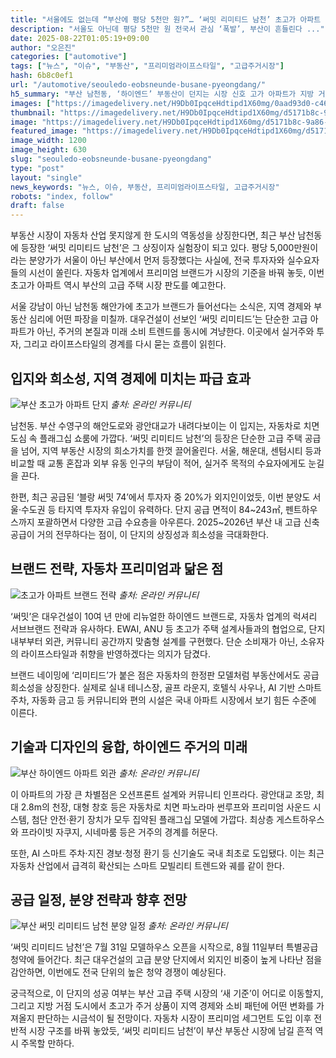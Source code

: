 ```yaml
---
title: "서울에도 없는데 “부산에 평당 5천만 원?”… ‘써밋 리미티드 남천’ 초고가 아파트 소식에 전국 ‘들썩’"
description: "서울도 아닌데 평당 5천만 원 전국서 관심 ‘폭발’, 부산이 흔들린다 ..."
date: 2025-08-22T01:05:19+09:00
author: "오은진"
categories: ["automotive"]
tags: ["뉴스", "이슈", "부동산", "프리미엄라이프스타일", "고급주거시장"]
hash: 6b8c0ef1
url: "/automotive/seouledo-eobsneunde-busane-pyeongdang/"
h5_summary: "부산 남천동, ‘하이엔드’ 부동산이 던지는 시장 신호 고가 아파트가 지방 거점 경제에 미치는 영향은"
images: ["https://imagedelivery.net/H9Db0IpqceHdtipd1X60mg/0aad93d0-c465-483d-adea-f3d1c1378700/public", "https://imagedelivery.net/H9Db0IpqceHdtipd1X60mg/3a25bc89-6a27-4fd7-60ca-74367930a300/public", "https://imagedelivery.net/H9Db0IpqceHdtipd1X60mg/18ba26e7-4c8b-4503-2e27-123dc8ce3200/public", "https://imagedelivery.net/H9Db0IpqceHdtipd1X60mg/d5171b8c-9a86-48ad-5afc-d32a451d3200/public", "https://imagedelivery.net/H9Db0IpqceHdtipd1X60mg/2631948b-5cb7-4526-b62d-b73498975800/public"]
thumbnail: "https://imagedelivery.net/H9Db0IpqceHdtipd1X60mg/d5171b8c-9a86-48ad-5afc-d32a451d3200/public"
image: "https://imagedelivery.net/H9Db0IpqceHdtipd1X60mg/d5171b8c-9a86-48ad-5afc-d32a451d3200/public"
featured_image: "https://imagedelivery.net/H9Db0IpqceHdtipd1X60mg/d5171b8c-9a86-48ad-5afc-d32a451d3200/public"
image_width: 1200
image_height: 630
slug: "seouledo-eobsneunde-busane-pyeongdang"
type: "post"
layout: "single"
news_keywords: "뉴스, 이슈, 부동산, 프리미엄라이프스타일, 고급주거시장"
robots: "index, follow"
draft: false
---
```


부동산 시장이 자동차 산업 못지않게 한 도시의 역동성을 상징한다면, 최근 부산 남천동에 등장한 ‘써밋 리미티드 남천’은 그 상징이자 실험장이 되고 있다. 평당 5,000만원이라는 분양가가 서울이 아닌 부산에서 먼저 등장했다는 사실에, 전국 투자자와 실수요자들의 시선이 쏠린다. 자동차 업계에서 프리미엄 브랜드가 시장의 기준을 바꿔 놓듯, 이번 초고가 아파트 역시 부산의 고급 주택 시장 판도를 예고한다.

서울 강남이 아닌 남천동 해안가에 초고가 브랜드가 들어선다는 소식은, 지역 경제와 부동산 심리에 어떤 파장을 미칠까. 대우건설이 선보인 ‘써밋 리미티드’는 단순한 고급 아파트가 아닌, 주거의 본질과 미래 소비 트렌드를 동시에 겨냥한다. 이곳에서 실거주와 투자, 그리고 라이프스타일의 경계를 다시 묻는 흐름이 읽힌다.

## 입지와 희소성, 지역 경제에 미치는 파급 효과

![부산 초고가 아파트 단지](https://imagedelivery.net/H9Db0IpqceHdtipd1X60mg/18ba26e7-4c8b-4503-2e27-123dc8ce3200/public)
*출처: 온라인 커뮤니티*


남천동. 부산 수영구의 해안도로와 광안대교가 내려다보이는 이 입지는, 자동차로 치면 도심 속 플래그십 쇼룸에 가깝다. ‘써밋 리미티드 남천’의 등장은 단순한 고급 주택 공급을 넘어, 지역 부동산 시장의 희소가치를 한껏 끌어올린다. 서울, 해운대, 센텀시티 등과 비교할 때 교통 혼잡과 외부 유동 인구의 부담이 적어, 실거주 목적의 수요자에게도 눈길을 끈다.

한편, 최근 공급된 ‘블랑 써밋 74’에서 투자자 중 20%가 외지인이었듯, 이번 분양도 서울·수도권 등 타지역 투자자 유입이 유력하다. 단지 공급 면적이 84~243㎡, 펜트하우스까지 포괄하면서 다양한 고급 수요층을 아우른다. 2025~2026년 부산 내 고급 신축 공급이 거의 전무하다는 점이, 이 단지의 상징성과 희소성을 극대화한다.

## 브랜드 전략, 자동차 프리미엄과 닮은 점

![초고가 아파트 브랜드 전략](https://imagedelivery.net/H9Db0IpqceHdtipd1X60mg/2631948b-5cb7-4526-b62d-b73498975800/public)
*출처: 온라인 커뮤니티*


‘써밋’은 대우건설이 10여 년 만에 리뉴얼한 하이엔드 브랜드로, 자동차 업계의 럭셔리 서브브랜드 전략과 유사하다. EWAI, ANU 등 초고가 주택 설계사들과의 협업으로, 단지 내부부터 외관, 커뮤니티 공간까지 맞춤형 설계를 구현했다. 단순 소비재가 아닌, 소유자의 라이프스타일과 취향을 반영하겠다는 의지가 담겼다.

브랜드 네이밍에 ‘리미티드’가 붙은 점은 자동차의 한정판 모델처럼 부동산에서도 공급 희소성을 상징한다. 실제로 실내 테니스장, 골프 라운지, 호텔식 사우나, AI 기반 스마트 주차, 자동화 금고 등 커뮤니티와 편의 시설은 국내 아파트 시장에서 보기 힘든 수준에 이른다.

## 기술과 디자인의 융합, 하이엔드 주거의 미래

![부산 하이엔드 아파트 외관](https://imagedelivery.net/H9Db0IpqceHdtipd1X60mg/0aad93d0-c465-483d-adea-f3d1c1378700/public)
*출처: 온라인 커뮤니티*


이 아파트의 가장 큰 차별점은 오션프론트 설계와 커뮤니티 인프라다. 광안대교 조망, 최대 2.8m의 천장, 대형 창호 등은 자동차로 치면 파노라마 썬루프와 프리미엄 사운드 시스템, 첨단 안전·환기 장치가 모두 집약된 플래그십 모델에 가깝다. 최상층 게스트하우스와 프라이빗 자쿠지, 시네마룸 등은 거주의 경계를 허문다.

또한, AI 스마트 주차·지진 경보·청정 환기 등 신기술도 국내 최초로 도입됐다. 이는 최근 자동차 산업에서 급격히 확산되는 스마트 모빌리티 트렌드와 궤를 같이 한다.

## 공급 일정, 분양 전략과 향후 전망

![부산 써밋 리미티드 남천 분양 일정](https://imagedelivery.net/H9Db0IpqceHdtipd1X60mg/3a25bc89-6a27-4fd7-60ca-74367930a300/public)
*출처: 온라인 커뮤니티*


‘써밋 리미티드 남천’은 7월 31일 모델하우스 오픈을 시작으로, 8월 11일부터 특별공급 청약에 들어간다. 최근 대우건설의 고급 분양 단지에서 외지인 비중이 높게 나타난 점을 감안하면, 이번에도 전국 단위의 높은 청약 경쟁이 예상된다.

궁극적으로, 이 단지의 성공 여부는 부산 고급 주택 시장의 ‘새 기준’이 어디로 이동할지, 그리고 지방 거점 도시에서 초고가 주거 상품이 지역 경제와 소비 패턴에 어떤 변화를 가져올지 판단하는 시금석이 될 전망이다. 자동차 시장이 프리미엄 세그먼트 도입 이후 전반적 시장 구조를 바꿔 놓았듯, ‘써밋 리미티드 남천’이 부산 부동산 시장에 남길 흔적 역시 주목할 만하다.
